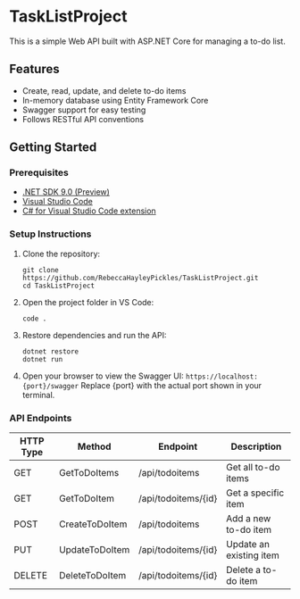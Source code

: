 # TaskListProject

This is a simple Web API built with ASP.NET Core for managing a to-do list.

## Features

- Create, read, update, and delete to-do items
- In-memory database using Entity Framework Core
- Swagger support for easy testing
- Follows RESTful API conventions

## Getting Started

### Prerequisites

- [.NET SDK 9.0 (Preview)](https://dotnet.microsoft.com/en-us/download)
- [Visual Studio Code](https://code.visualstudio.com/)
- [C# for Visual Studio Code extension](https://marketplace.visualstudio.com/items?itemName=ms-dotnettools.csharp)

### Setup Instructions

1. Clone the repository:
   ```
   git clone https://github.com/RebeccaHayleyPickles/TaskListProject.git
   cd TaskListProject
   ```

2. Open the project folder in VS Code:
    ```
    code .
    ```

3. Restore dependencies and run the API:
    ```
    dotnet restore
    dotnet run
    ```

4. Open your browser to view the Swagger UI:
    ```https://localhost:{port}/swagger```
    Replace {port} with the actual port shown in your terminal.

### API Endpoints

| HTTP Type | Method | Endpoint | Description |
| --- | --- | --- | --- |
| GET | GetToDoItems | /api/todoitems | Get all to-do items |
| GET | GetToDoItem | /api/todoitems/{id} | Get a specific item |
| POST | CreateToDoItem | /api/todoitems | Add a new to-do item |
| PUT | UpdateToDoItem | /api/todoitems/{id} | Update an existing item |
| DELETE | DeleteToDoItem | /api/todoitems/{id} | Delete a to-do item |
